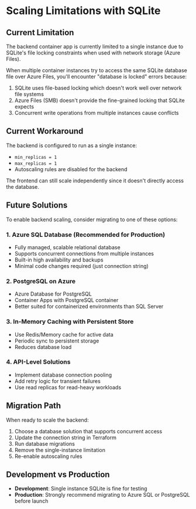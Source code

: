 # Scaling Limitations with SQLite

## Current Limitation

The backend container app is currently limited to a single instance due to SQLite's file locking constraints when used with network storage (Azure Files). 

When multiple container instances try to access the same SQLite database file over Azure Files, you'll encounter "database is locked" errors because:
1. SQLite uses file-based locking which doesn't work well over network file systems
2. Azure Files (SMB) doesn't provide the fine-grained locking that SQLite expects
3. Concurrent write operations from multiple instances cause conflicts

## Current Workaround

The backend is configured to run as a single instance:
- `min_replicas = 1`
- `max_replicas = 1`
- Autoscaling rules are disabled for the backend

The frontend can still scale independently since it doesn't directly access the database.

## Future Solutions

To enable backend scaling, consider migrating to one of these options:

### 1. Azure SQL Database (Recommended for Production)
- Fully managed, scalable relational database
- Supports concurrent connections from multiple instances
- Built-in high availability and backups
- Minimal code changes required (just connection string)

### 2. PostgreSQL on Azure
- Azure Database for PostgreSQL
- Container Apps with PostgreSQL container
- Better suited for containerized environments than SQL Server

### 3. In-Memory Caching with Persistent Store
- Use Redis/Memory cache for active data
- Periodic sync to persistent storage
- Reduces database load

### 4. API-Level Solutions
- Implement database connection pooling
- Add retry logic for transient failures
- Use read replicas for read-heavy workloads

## Migration Path

When ready to scale the backend:

1. Choose a database solution that supports concurrent access
2. Update the connection string in Terraform
3. Run database migrations
4. Remove the single-instance limitation
5. Re-enable autoscaling rules

## Development vs Production

- **Development**: Single instance SQLite is fine for testing
- **Production**: Strongly recommend migrating to Azure SQL or PostgreSQL before launch
